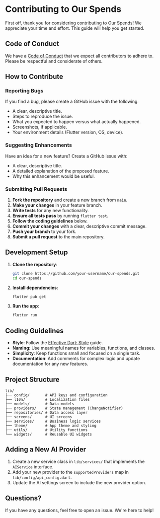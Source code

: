 # Contributing to Our Spends

First off, thank you for considering contributing to Our Spends! We appreciate your time and effort. This guide will help you get started.

## Code of Conduct

We have a [Code of Conduct](CODE_OF_CONDUCT.md) that we expect all contributors to adhere to. Please be respectful and considerate of others.

## How to Contribute

### Reporting Bugs

If you find a bug, please create a GitHub issue with the following:

*   A clear, descriptive title.
*   Steps to reproduce the issue.
*   What you expected to happen versus what actually happened.
*   Screenshots, if applicable.
*   Your environment details (Flutter version, OS, device).

### Suggesting Enhancements

Have an idea for a new feature? Create a GitHub issue with:

*   A clear, descriptive title.
*   A detailed explanation of the proposed feature.
*   Why this enhancement would be useful.

### Submitting Pull Requests

1.  **Fork the repository** and create a new branch from `main`.
2.  **Make your changes** in your feature branch.
3.  **Write tests** for any new functionality.
4.  **Ensure all tests pass** by running `flutter test`.
5.  **Follow the coding guidelines** below.
6.  **Commit your changes** with a clear, descriptive commit message.
7.  **Push your branch** to your fork.
8.  **Submit a pull request** to the main repository.

## Development Setup

1.  **Clone the repository**:
    ```bash
    git clone https://github.com/your-username/our-spends.git
    cd our-spends
    ```
2.  **Install dependencies**:
    ```bash
    flutter pub get
    ```
3.  **Run the app**:
    ```bash
    flutter run
    ```

## Coding Guidelines

*   **Style**: Follow the [Effective Dart: Style](https://dart.dev/guides/language/effective-dart/style) guide.
*   **Naming**: Use meaningful names for variables, functions, and classes.
*   **Simplicity**: Keep functions small and focused on a single task.
*   **Documentation**: Add comments for complex logic and update documentation for any new features.

## Project Structure

```
lib/
├── config/       # API keys and configuration
├── l10n/         # Localization files
├── models/       # Data models
├── providers/    # State management (ChangeNotifier)
├── repositories/ # Data access layer
├── screens/      # UI screens
├── services/     # Business logic services
├── theme/        # App theme and styling
├── utils/        # Utility functions
└── widgets/      # Reusable UI widgets
```

## Adding a New AI Provider

1.  Create a new service class in `lib/services/` that implements the `AIService` interface.
2.  Add your new provider to the `supportedProviders` map in `lib/config/api_config.dart`.
3.  Update the AI settings screen to include the new provider option.

## Questions?

If you have any questions, feel free to open an issue. We're here to help!